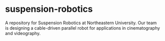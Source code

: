 # suspension-robotics

A repository for Suspension Robotics at Northeastern University. Our team is designing a cable-driven parallel robot for applications in cinematography and videography. 
